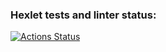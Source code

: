 ### Hexlet tests and linter status:
[![Actions Status](https://github.com/vladimirloskutov/layout-designer-project-lvl1/workflows/hexlet-check/badge.svg)](https://github.com/vladimirloskutov/layout-designer-project-lvl1/actions)